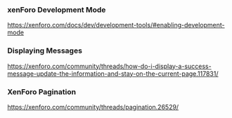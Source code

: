 ### xenForo Development Mode

https://xenforo.com/docs/dev/development-tools/#enabling-development-mode

### Displaying Messages

https://xenforo.com/community/threads/how-do-i-display-a-success-message-update-the-information-and-stay-on-the-current-page.117831/

### XenForo Pagination

https://xenforo.com/community/threads/pagination.26529/